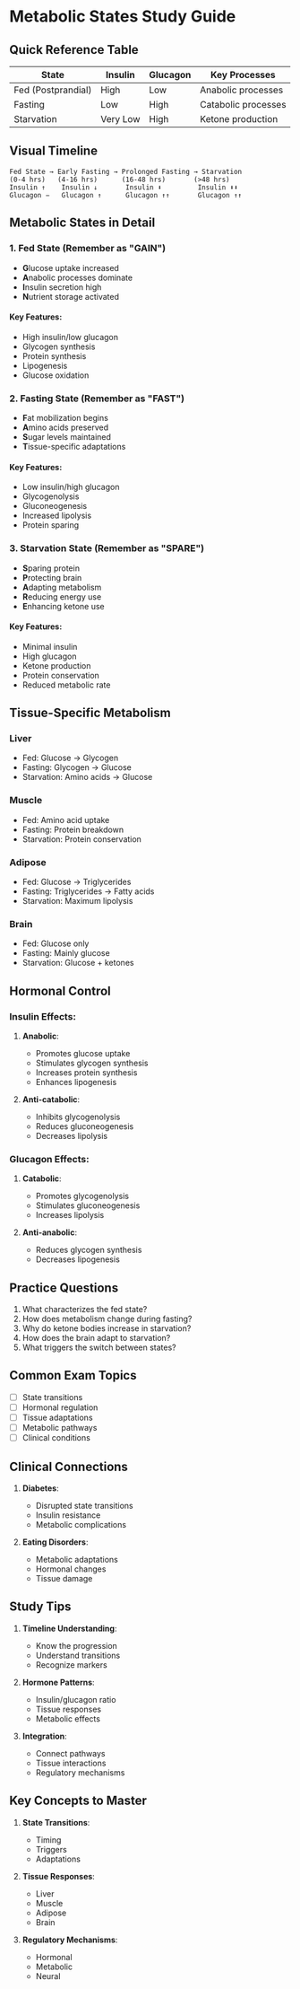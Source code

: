 # Metabolic States Study Guide

## Quick Reference Table

| State              | Insulin  | Glucagon | Key Processes       |
| ------------------ | -------- | -------- | ------------------- |
| Fed (Postprandial) | High     | Low      | Anabolic processes  |
| Fasting            | Low      | High     | Catabolic processes |
| Starvation         | Very Low | High     | Ketone production   |

## Visual Timeline

```
Fed State → Early Fasting → Prolonged Fasting → Starvation
(0-4 hrs)   (4-16 hrs)      (16-48 hrs)       (>48 hrs)
Insulin ↑    Insulin ↓       Insulin ⬇         Insulin ⬇⬇
Glucagon −   Glucagon ↑      Glucagon ↑↑       Glucagon ↑↑
```

## Metabolic States in Detail

### 1. Fed State (Remember as "GAIN")

- **G**lucose uptake increased
- **A**nabolic processes dominate
- **I**nsulin secretion high
- **N**utrient storage activated

#### Key Features:

- High insulin/low glucagon
- Glycogen synthesis
- Protein synthesis
- Lipogenesis
- Glucose oxidation

### 2. Fasting State (Remember as "FAST")

- **F**at mobilization begins
- **A**mino acids preserved
- **S**ugar levels maintained
- **T**issue-specific adaptations

#### Key Features:

- Low insulin/high glucagon
- Glycogenolysis
- Gluconeogenesis
- Increased lipolysis
- Protein sparing

### 3. Starvation State (Remember as "SPARE")

- **S**paring protein
- **P**rotecting brain
- **A**dapting metabolism
- **R**educing energy use
- **E**nhancing ketone use

#### Key Features:

- Minimal insulin
- High glucagon
- Ketone production
- Protein conservation
- Reduced metabolic rate

## Tissue-Specific Metabolism

### Liver

- Fed: Glucose → Glycogen
- Fasting: Glycogen → Glucose
- Starvation: Amino acids → Glucose

### Muscle

- Fed: Amino acid uptake
- Fasting: Protein breakdown
- Starvation: Protein conservation

### Adipose

- Fed: Glucose → Triglycerides
- Fasting: Triglycerides → Fatty acids
- Starvation: Maximum lipolysis

### Brain

- Fed: Glucose only
- Fasting: Mainly glucose
- Starvation: Glucose + ketones

## Hormonal Control

### Insulin Effects:

1. **Anabolic**:

   - Promotes glucose uptake
   - Stimulates glycogen synthesis
   - Increases protein synthesis
   - Enhances lipogenesis

2. **Anti-catabolic**:
   - Inhibits glycogenolysis
   - Reduces gluconeogenesis
   - Decreases lipolysis

### Glucagon Effects:

1. **Catabolic**:

   - Promotes glycogenolysis
   - Stimulates gluconeogenesis
   - Increases lipolysis

2. **Anti-anabolic**:
   - Reduces glycogen synthesis
   - Decreases lipogenesis

## Practice Questions

1. What characterizes the fed state?
2. How does metabolism change during fasting?
3. Why do ketone bodies increase in starvation?
4. How does the brain adapt to starvation?
5. What triggers the switch between states?

## Common Exam Topics

- [ ] State transitions
- [ ] Hormonal regulation
- [ ] Tissue adaptations
- [ ] Metabolic pathways
- [ ] Clinical conditions

## Clinical Connections

1. **Diabetes**:

   - Disrupted state transitions
   - Insulin resistance
   - Metabolic complications

2. **Eating Disorders**:
   - Metabolic adaptations
   - Hormonal changes
   - Tissue damage

## Study Tips

1. **Timeline Understanding**:

   - Know the progression
   - Understand transitions
   - Recognize markers

2. **Hormone Patterns**:

   - Insulin/glucagon ratio
   - Tissue responses
   - Metabolic effects

3. **Integration**:
   - Connect pathways
   - Tissue interactions
   - Regulatory mechanisms

## Key Concepts to Master

1. **State Transitions**:

   - Timing
   - Triggers
   - Adaptations

2. **Tissue Responses**:

   - Liver
   - Muscle
   - Adipose
   - Brain

3. **Regulatory Mechanisms**:
   - Hormonal
   - Metabolic
   - Neural
